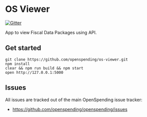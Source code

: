 # OS Viewer

[![Gitter](https://img.shields.io/gitter/room/openspending/chat.svg)](https://gitter.im/openspending/chat)

App to view Fiscal Data Packages using API.

## Get started

```
git clone https://github.com/openspending/os-viewer.git
npm install
clear && npm run build && npm start
open http://127.0.0.1:5000
```
## Issues

All issues are tracked out of the main OpenSpending issue tracker:

* https://github.com/openspending/openspending/issues
